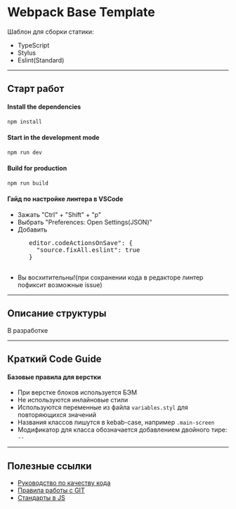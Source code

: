 # Webpack Base Template

Шаблон для сборки статики:
* TypeScript
* Stylus
* Eslint(Standard)

---
## Старт работ

#### Install the dependencies
```bash
npm install
```

#### Start in the development mode
```bash
npm run dev
```

#### Build for production
```bash
npm run build
```

#### Гайд по настройке линтера в VSCode
 - Зажать "Ctrl" + "Shift" + "p"
 - Выбрать "Preferences: Open Settings(JSON)"
 - Добавить 
    <pre>
      editor.codeActionsOnSave": {
        "source.fixAll.eslint": true
      }
    </pre>
  - Вы восхитительны!(при сохранении кода в редакторе линтер пофиксит возможные issue)

---

## Описание структуры

В разработке

---

## Краткий Code Guide

#### Базовые правила для верстки
* При верстке блоков используется БЭМ
* Не используются инлайновые стили
* Используются переменные из файла `variables.styl` для повторяющихся значений
* Названия классов пишутся в kebab-case, например `.main-screen`
* Модификатор для класса обозначается добавлением двойного тире: `--`


---

## Полезные ссылки
* [Руководство по качеству кода](https://gitlab.redramka.ru/missingsince1983/meetup-info/tree/main/1.%20codestyle-frontend/BASE)
* [Правила работы с GIT](https://gitlab.redramka.ru/missingsince1983/meetup-info/tree/main/1.%20codestyle-frontend/GIT)
* [Стандарты в JS](https://gitlab.redramka.ru/missingsince1983/meetup-info/tree/main/1.%20codestyle-frontend/JS)
